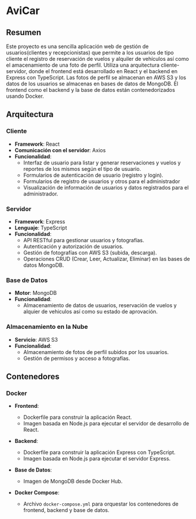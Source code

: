 # AviCar

## Resumen
Este proyecto es una sencilla aplicación web de gestión de usuarios(clientes y recepcionistas) que permite a los usuarios de tipo cliente el registro de reservación de vuelos y alquiler de vehículos así como el amacenamiento de una foto de perfil. Utiliza una arquitectura cliente-servidor, donde el frontend está desarrollado en React y el backend en Express con TypeScript. Las fotos de perfil se almacenan en AWS S3 y los datos de los usuarios se almacenas en bases de datos de MongoDB. El frontend como el backend y la base de datos están contenedorizados usando Docker.

## Arquitectura

### Cliente
- **Framework**: React
- **Comunicación con el servidor**: Axios
- **Funcionalidad**:
  - Interfaz de usuario para listar y generar reservaciones y vuelos y reportes de los mismos según el tipo de usuario.
  - Formularios de autenticación de usuario (registro y login).
  - Formularios de registro de usuarios y otros para el administrador
  - Visualización de información de usuarios y datos registrados para el administrador.

### Servidor
- **Framework**: Express
- **Lenguaje**: TypeScript
- **Funcionalidad**:
  - API RESTful para gestionar usuarios y fotografías.
  - Autenticación y autorización de usuarios.
  - Gestión de fotografías con AWS S3 (subida, descarga).
  - Operaciones CRUD (Crear, Leer, Actualizar, Eliminar) en las bases de datos MongoDB.

### Base de Datos
- **Motor**: MongoDB
- **Funcionalidad**:
  - Almacenamiento de datos de usuarios, reservación de vuelos y alquier de vehiculos así como su estado de aprovación.

### Almacenamiento en la Nube
- **Servicio**: AWS S3
- **Funcionalidad**:
  - Almacenamiento de fotos de perfil subidos por los usuarios.
  - Gestión de permisos y acceso a fotografías.

## Contenedores

### Docker
- **Frontend**:
  - Dockerfile para construir la aplicación React.
  - Imagen basada en Node.js para ejecutar el servidor de desarrollo de React.
- **Backend**:
  - Dockerfile para construir la aplicación Express con TypeScript.
  - Imagen basada en Node.js para ejecutar el servidor Express.
- **Base de Datos**:
  - Imagen de MongoDB desde Docker Hub.
  
- **Docker Compose**:
  - Archivo `docker-compose.yml` para orquestar los contenedores de frontend, backend y base de datos.
